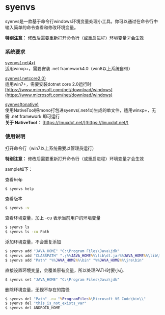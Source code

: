 # syenvs

syenvs是一款基于命令行windows环境变量处理小工具。你可以通过在命令行中输入简单的命令查看和修改环境变量。

**特别注意：** 修改后需要重新打开命令行（或重启进程）环境变量才会生效

### 系统要求
[syenvs(.net4x)](https://github.com/zerowsl/syenvs/releases)\
适用winxp+，需要安装 .net framework4.0（win8以上系统自带）

[syenvs(.netcore2.0)](https://github.com/zerowsl/syenvs/releases)\
适用win7+，需要安装dotnet core 2.0运行时 [https://www.microsoft.com/net/download/windows](https://www.microsoft.com/net/download/windows)

[syenvs(tonative)](https://github.com/zerowsl/syenvs/releases)\
使用NativeTool把mono打包进syenvs(.net4x)生成的单文件，适用winxp+，无需 .net framework 即可运行\
**关于 NativeTool：** [https://linuxdot.net/](https://linuxdot.net/)

### 使用说明
打开命令行（win7以上系统需要以管理员运行）

**特别注意：** 修改后需要重新打开命令行（或重启进程）环境变量才会生效

sample如下：

查看help
```cmd
$ syenvs help
```

查看版本
```cmd
$ syenvs -v
```

查看环境变量，加上 -cu 表示当前用户的环境变量
```cmd
$ syenvs ls
$ syenvs ls -cu Path
```

添加环境变量，不会重复添加
```cmd
$ syenvs add "JAVA_HOME" "C:\Program Files\Java\jdk"
$ syenvs add "CLASSPATH" ".;%%JAVA_HOME%%\lib\dt.jar%%JAVA_HOME%%\lib\tools.jar;"
$ syenvs add "Path" "%%JAVA_HOME%%\bin" "%%JAVA_HOME%%\jre\bin"
```

 直接设置环境变量，会覆盖原有变量，所以处理PATH时要小心
 ```cmd
 $ syenvs set "JAVA_HOME" "C:\Program Files\Java\jdk"
 ```

删除环境变量，无视不存在的路径
```cmd
$ syenvs del "Path" -cu "%ProgramFiles%\Microsoft VS Code\bin\\"
$ syenvs del "this_is_not_exists_var"
$ syenvs del ANDROID_HOME
```

